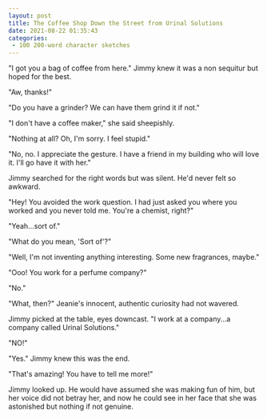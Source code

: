 ```yaml
---
layout: post
title: The Coffee Shop Down the Street from Urinal Solutions
date: 2021-08-22 01:35:43
categories:
 - 100 200-word character sketches
---
```


"I got you a bag of coffee from here." Jimmy knew it was a non sequitur but hoped for the best.

"Aw, thanks!"

"Do you have a grinder? We can have them grind it if not."

"I don't have a coffee maker," she said sheepishly.

"Nothing at all? Oh, I'm sorry. I feel stupid."

"No, no. I appreciate the gesture. I have a friend in my building who will love it. I'll go have it with her."

Jimmy searched for the right words but was silent. He'd never felt so awkward.

"Hey! You avoided the work question. I had just asked you where you worked and you never told me. You're a chemist, right?"

"Yeah...sort of."

"What do you mean, 'Sort of'?"

"Well, I'm not inventing anything interesting. Some new fragrances, maybe."

"Ooo! You work for a perfume company?"

"No."

"What, then?" Jeanie's innocent, authentic curiosity had not wavered.

Jimmy picked at the table, eyes downcast. "I work at a company...a company called Urinal Solutions."

"NO!"

"Yes." Jimmy knew this was the end.

"That's amazing! You have to tell me more!"

Jimmy looked up. He would have assumed she was making fun of him, but her voice did not betray her, and now he could see in her face that she was astonished but nothing if not genuine.
